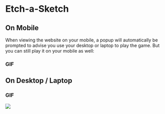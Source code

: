 # Etch-a-Sketch

## On Mobile
When viewing the website on your mobile, a popup will automatically be prompted to advise you use your desktop or laptop to play the game. But you can still play it on your mobile as well: 

### GIF


## On Desktop / Laptop

### GIF
![](http://g.recordit.co/bQols9zo5f.gif)
